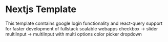 # Nextjs Template

This template comtains google login functionality and react-query support for faster development of fullstack scalable webapps
checkbox -> slider
multiInput -> multiInput with multi options
color picker
dropdown
